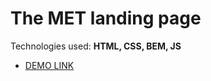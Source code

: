# The MET landing page

Technologies used: **HTML, CSS, BEM, JS**

- [DEMO LINK](https://andrii-dmytruk.github.io/met-landing-page/)
